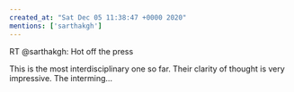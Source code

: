 ```yaml
---
created_at: "Sat Dec 05 11:38:47 +0000 2020"
mentions: ['sarthakgh']
---
```


RT @sarthakgh: Hot off the press

This is the most interdisciplinary one so far. Their clarity of thought is very impressive. The interming…